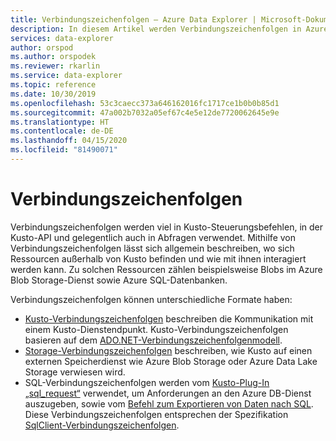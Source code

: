 ```yaml
---
title: Verbindungszeichenfolgen – Azure Data Explorer | Microsoft-Dokumentation
description: In diesem Artikel werden Verbindungszeichenfolgen in Azure Data Explorer beschrieben.
services: data-explorer
author: orspod
ms.author: orspodek
ms.reviewer: rkarlin
ms.service: data-explorer
ms.topic: reference
ms.date: 10/30/2019
ms.openlocfilehash: 53c3caecc373a646162016fc1717ce1b0b0b85d1
ms.sourcegitcommit: 47a002b7032a05ef67c4e5e12de7720062645e9e
ms.translationtype: HT
ms.contentlocale: de-DE
ms.lasthandoff: 04/15/2020
ms.locfileid: "81490071"
---
```

# <a name="connection-strings"></a>Verbindungszeichenfolgen

Verbindungszeichenfolgen werden viel in Kusto-Steuerungsbefehlen, in der Kusto-API und gelegentlich auch in Abfragen verwendet.
Mithilfe von Verbindungszeichenfolgen lässt sich allgemein beschreiben, wo sich Ressourcen außerhalb von Kusto befinden und wie mit ihnen interagiert werden kann. Zu solchen Ressourcen zählen beispielsweise Blobs im Azure Blob Storage-Dienst sowie Azure SQL-Datenbanken.

Verbindungszeichenfolgen können unterschiedliche Formate haben:

* [Kusto-Verbindungszeichenfolgen](./kusto.md) beschreiben die Kommunikation mit einem Kusto-Dienstendpunkt.
  Kusto-Verbindungszeichenfolgen basieren auf dem [ADO.NET-Verbindungszeichenfolgenmodell](https://docs.microsoft.com/dotnet/framework/data/adonet/connection-string-syntax).
* [Storage-Verbindungszeichenfolgen](./storage.md) beschreiben, wie Kusto auf einen externen Speicherdienst wie Azure Blob Storage oder Azure Data Lake Storage verwiesen wird.
* SQL-Verbindungszeichenfolgen werden vom [Kusto-Plug-In „sql_request“](../../query/sqlrequestplugin.md) verwendet, um Anforderungen an den Azure DB-Dienst auszugeben, sowie vom [Befehl zum Exportieren von Daten nach SQL](../../management/data-export/export-data-to-sql.md).  
  Diese Verbindungszeichenfolgen entsprechen der Spezifikation [SqlClient-Verbindungszeichenfolgen](https://docs.microsoft.com/dotnet/framework/data/adonet/connection-string-syntax#sqlclient-connection-strings).